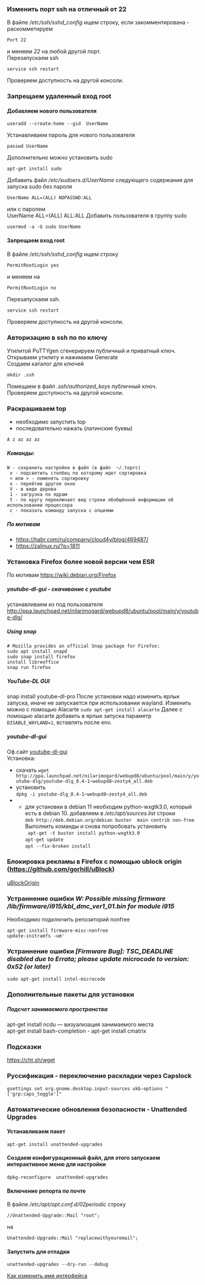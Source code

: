 
### Изменить порт ssh на отличный от 22  
В файле */etc/ssh/sshd_config* ищем строку, если закомментирована - раскомметируем 
```
Port 22
```
и меняем *22* на любой другой порт.  
Перезапускаем ssh  
```
service ssh restart
```
Проверяем доступность на другой консоли.  

### Запрещаем удаленный вход root  
#### Добавляем нового пользователя  
```
useradd --create-home --gid  UserName
```
Устанавливаем пароль для нового пользователя  
```
passwd UserName
```
Дополнительно можно установить sudo  
```
apt-get install sudo
```
Добавить файл */etc/sudoers.d/UserName* следующего содержания для запуска sudo без пароля  
```
UserName ALL=(ALL) NOPASSWD:ALL
```
или с паролем  
 UserName ALL=(ALL) ALL:ALL
Добавить пользователя в группу sudo  
```
usermod -a -G sudo UserName
```
#### Запрещаем вход root  
В файле */etc/ssh/sshd_config* ищем строку  
```
PermitRootLogin yes
```
и меняем на  
```
PermitRootLogin no
```
Перезапускаем ssh.  
```
service ssh restart
```
Проверяем доступность на другой консоли.  
### Авторизацию в ssh по по ключу
Утилитой PuTTYgen сгенерируем публичный и приватный ключ.  
Открываем утилиту и нажимаем Generate    
Создаем каталог для ключей  
```
mkdir .ssh
```
Помещаем в файл *.ssh/authorized_keys* публичный ключ.  
Проверяем доступность на другой консоли.
### Раскрашиваем top  
- необходимо запустить top
- последовательно нажать (латинские буквы)
```
A z az az az
```
##### Команды:  
```
W - сохранить настройки в файл (в файл  ~/.toprc)
 x - подсветить столбец по которому идет сортировка
 < или > - поменять сортировку
 x - перейтив другое окно
 V - в виде дерева
 1 - загрузка по ядрам
 t - по кругу переключает вид строки обобщённой информации об использовании процессора
 c - показать команду запуска с опциями
``` 
##### По мотивам
- https://habr.com/ru/company/cloud4y/blog/469487/
- https://zalinux.ru/?p=1811

### Установка Firefox более новой версии чем ESR  
По мотивам https://wiki.debian.org/Firefox
##### youtube-dl-gui - скачивание с youtube
устанавливаем из под пользователя
http://ppa.launchpad.net/nilarimogard/webupd8/ubuntu/pool/main/y/youtube-dlg/

##### Using snap  
```
# Mozilla provides an official Snap package for Firefox: 
sudo apt install snapd
sudo snap install firefox
install libreoffice
snap run firefox
```
##### YouTube-DL GUI
snap install youtube-dl-pro
После установки надо изменить ярлык запуска, иначе не запускается при использовании wayland.
Изменить можно с помощью Alacarte
```sudo apt-get install alacarte```
Далее с помощью alacarte добавить в ярлык запуска параметр
```DISABLE_WAYLAND=1```, вставлять  после env.

##### youtube-dl-gui
Оф.сайт [youtube-dl-gui](https://mrs0m30n3.github.io/youtube-dl-gui/)  
Установка:  
- скачать 
```wget http://ppa.launchpad.net/nilarimogard/webupd8/ubuntu/pool/main/y/youtube-dlg/youtube-dlg_0.4-1~webupd8~zesty4_all.deb```  
- установить  
```dpkg -i youtube-dlg_0.4-1~webupd8~zesty4_all.deb```  
- - для установки в debian 11 необходим python-wxgtk3.0, который есть в debian 10.
добавляем в _/etc/apt/sources.list_ строки  
   ```deb http://deb.debian.org/debian buster  main contrib non-free```  
   Выполнить команды и снова попробовать установить  
   ``` apt-get -t buster install python-wxgtk3.0```  
   ```apt-get update```  
   ```apt --fix-broken install```  

### Блокировка рекламы в Firefox с помощью ublock origin (https://github.com/gorhill/uBlock)  
[uBlockOrigin](./uBlockOrigin.md)  

### Устраннение ошибки *W: Possible missing firmware /lib/firmware/i915/kbl_dmc_ver1_01.bin for module i915*  
Необходимо подключить репозиторий nonfree  
```
apt-get install firmware-misc-nonfree
update-initramfs -um'
```
### Устраннение ошибки *[Firmware Bug]: TSC_DEADLINE disabled due to Errata; please update microcode to version: 0x52 (or later)*    
```sudo apt-get install intel-microcode```  
### Дополнительные пакеты для установки
##### Подсчет занимаемого пространства
apt-get install ncdu — визуализация занимаемого места  
apt-get install bash-completion - 
apt-get install cmatrix

### Подсказки
https://cht.sh/wget

### Руссификация - переключение раскладки через Capslock  
``` gsettings set org.gnome.desktop.input-sources xkb-options "['grp:caps_toggle']" ```

### Автоматические обновления безопасности - Unattended Upgrades  
#### Устанавливаем пакет  
```
apt-get install unattended-upgrades
```
#### Создаем конфигурационный файл, для этого запускаем интерактивное меню для настройки  
```
dpkg-reconfigure  unattended-upgrades
```
#### Включение репорта по почте  
В файле */etc/apt/apt.conf.d/02periodic* строку   
```
//Unattended-Upgrade::Mail "root";
```
на  
```
Unattended-Upgrade::Mail "replacewithyouremail";
``` 
#### Запустить для отладки  
```
unattended-upgrades --dry-run --debug
```

[Как изменить имя интерфейса](./RenameNetworkInterface.md)  
